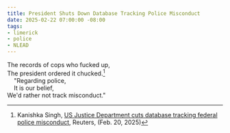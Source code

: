 ```yaml
---
title: President Shuts Down Database Tracking Police Misconduct
date: 2025-02-22 07:00:00 -08:00
tags:
- limerick
- police
- NLEAD
---
```


The records of cops who fucked up,\
The president ordered it chucked.[^Reuters]\
&nbsp;&nbsp;&nbsp;&nbsp;"Regarding police,\
&nbsp;&nbsp;&nbsp;&nbsp;It is our belief,\
We'd rather not track misconduct."

[^Reuters]: Kanishka Singh, [US Justice Department cuts database tracking federal police misconduct](https://www.reuters.com/world/us/us-justice-department-cuts-database-tracking-federal-police-misconduct-2025-02-21/), Reuters, (Feb. 20, 2025)
